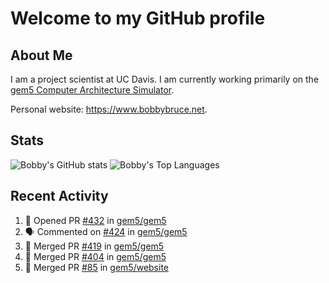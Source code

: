 # Welcome to my GitHub profile

## About Me

I am a project scientist at UC Davis. I am currently working primarily on the [gem5 Computer Architecture Simulator](https://github.com/gem5).

Personal website: <https://www.bobbybruce.net>.

## Stats

![Bobby's GitHub stats](https://github-readme-stats.vercel.app/api?username=bobbyrbruce&show_icons=true&theme=responsive&include_all_commits=true&count_private=true&show=reviews&disable_animations=true)
![Bobby's Top Languages ](https://github-readme-stats.vercel.app/api/top-langs/?username=bobbyrbruce&layout=compact&theme=responsive&count_private=true&langs_count=10&disable_animations=true)

## Recent Activity

<!--START_SECTION:activity-->
1. 💪 Opened PR [#432](https://github.com/gem5/gem5/pull/432) in [gem5/gem5](https://github.com/gem5/gem5)
2. 🗣 Commented on [#424](https://github.com/gem5/gem5/pull/424#issuecomment-1756802882) in [gem5/gem5](https://github.com/gem5/gem5)
3. 🎉 Merged PR [#419](https://github.com/gem5/gem5/pull/419) in [gem5/gem5](https://github.com/gem5/gem5)
4. 🎉 Merged PR [#404](https://github.com/gem5/gem5/pull/404) in [gem5/gem5](https://github.com/gem5/gem5)
5. 🎉 Merged PR [#85](https://github.com/gem5/website/pull/85) in [gem5/website](https://github.com/gem5/website)
<!--END_SECTION:activity-->
